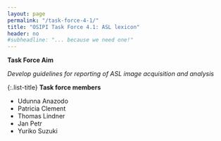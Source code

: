 ```yaml
---
layout: page
permalink: "/task-force-4-1/"
title: "OSIPI Task Force 4.1: ASL lexicon"
header: no
#subheadline: "... because we need one!"
---
```


**Task Force Aim**

*Develop guidelines for reporting of ASL image acquisition and analysis*

{:.list-title}
**Task force members**

- Udunna Anazodo
- Patricia Clement
- Thomas Lindner
- Jan Petr
- Yuriko Suzuki


